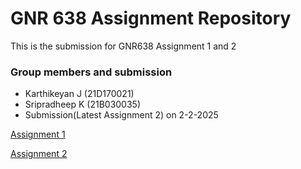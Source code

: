 # GNR 638 Assignment Repository

This is the submission for GNR638 Assignment 1 and 2

### Group members and submission

- Karthikeyan J (21D170021)
- Sripradheep K (21B030035)
- Submission(Latest Assignment 2) on 2-2-2025

[Assignment 1](./README1.md)

[Assignment 2](./README2.md)




